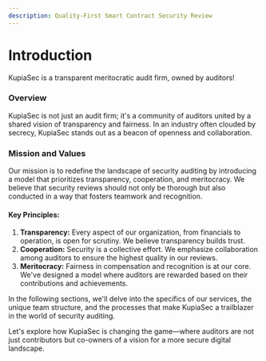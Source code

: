 ```yaml
---
description: Quality-First Smart Contract Security Review
---
```


# Introduction

KupiaSec is a transparent meritocratic audit firm, owned by auditors!&#x20;

### Overview

KupiaSec is not just an audit firm; it's a community of auditors united by a shared vision of transparency and fairness. In an industry often clouded by secrecy, KupiaSec stands out as a beacon of openness and collaboration.

### Mission and Values

Our mission is to redefine the landscape of security auditing by introducing a model that prioritizes transparency, cooperation, and meritocracy. We believe that security reviews should not only be thorough but also conducted in a way that fosters teamwork and recognition.

#### Key Principles:

1. **Transparency:** Every aspect of our organization, from financials to operation, is open for scrutiny. We believe transparency builds trust.
2. **Cooperation:** Security is a collective effort. We emphasize collaboration among auditors to ensure the highest quality in our reviews.
3. **Meritocracy:** Fairness in compensation and recognition is at our core. We've designed a model where auditors are rewarded based on their contributions and achievements.

In the following sections, we'll delve into the specifics of our services, the unique team structure, and the processes that make KupiaSec a trailblazer in the world of security auditing.

Let's explore how KupiaSec is changing the game—where auditors are not just contributors but co-owners of a vision for a more secure digital landscape.

